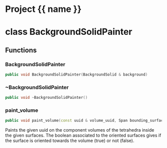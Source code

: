 <script setup>
import {useRoute} from 'vitepress'
const {path} = useRoute()
const tokens = path.split('/')
const words = tokens[2].split('-');
for (let i = 0; i < words.length; i++) {
    words[i] = words[i].charAt(0).toUpperCase() + words[i].slice(1);
    words[i] = words[i].replace('geode', 'Geode')
}
const name = words.join('-');
</script>
# Project {{ name }}

# class BackgroundSolidPainter


## Functions

### BackgroundSolidPainter

```cpp
public void BackgroundSolidPainter(BackgroundSolid & background)
```


### ~BackgroundSolidPainter

```cpp
public void ~BackgroundSolidPainter()
```


### paint_volume

```cpp
public void paint_volume(const uuid & volume_uuid, Span bounding_surface_uuids, Span oriented_surfaces)
```


 Paints the given uuid on the component volumes of the tetrahedra inside the given surfaces. The boolean associated to the oriented surfaces gives if the surface is oriented towards the volume (true) or not (false).



